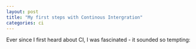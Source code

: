 ```yaml
---
layout: post
title: "My first steps with Continous Intergration"
categories: ci
---
```


Ever since I first heard about CI, I was fascinated - it sounded so tempting:
